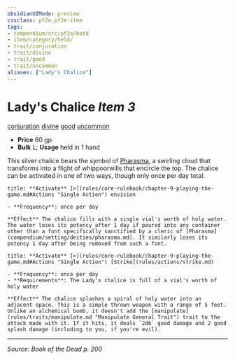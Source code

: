```yaml
---
obsidianUIMode: preview
cssclass: pf2e,pf2e-item
tags:
- compendium/src/pf2e/botd
- item/category/held/
- trait/conjuration
- trait/divine
- trait/good
- trait/uncommon
aliases: ["Lady's Chalice"]
---
```

# Lady's Chalice *Item 3*  
[conjuration](conjuration.md "Conjuration School Trait")  [divine](divine.md "Divine Tradition Trait")  [good](good.md "Good Alignment Trait")  [uncommon](uncommon.md "Uncommon Rarity Trait")  

- **Price** 60 gp
- **Bulk** L; **Usage** held in 1 hand

This silver chalice bears the symbol of [Pharasma](pharasma.md), a swirling cloud that transforms into a flight of whippoorwills that encircle the top. The chalice can be activated in one of two ways, though only once per day total.

```ad-embed-ability
title: **Activate** [>](rules/core-rulebook/chapter-9-playing-the-game.md#Actions "Single Action") envision

- **Frequency**: once per day

**Effect** The chalice fills with a single vial's worth of holy water. The water loses its potency after 1 day if poured into any container other than a font specifically sanctified by a cleric of [Pharasma](compendium/setting/deities/pharasma.md). It similarly loses its potency 1 day after being removed from such a font.
```

```ad-embed-ability
title: **Activate** [>](rules/core-rulebook/chapter-9-playing-the-game.md#Actions "Single Action") [Strike](rules/actions/strike.md)

- **Frequency**: once per day
- **Requirements**: The Lady's chalice is full of a vial's worth of holy water

**Effect** The chalice splashes a spiral of holy water into an adjacent space. This is a simple thrown weapon with a range of 5 feet. Unlike an alchemical bomb, it doesn't add the [manipulate](rules/traits/manipulate.md "Manipulate General Trait") trait to the attack made with it. If it hits, it deals `2d6` good damage and 2 good splash damage (including to you, if you're evil).
```


---
*Source: Book of the Dead p. 200*